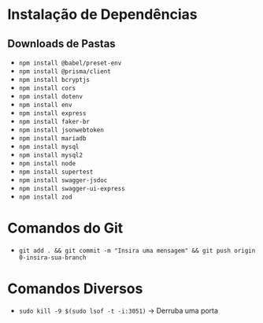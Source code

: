 # Instalação de Dependências

## Downloads de Pastas 

- `npm install @babel/preset-env`
- `npm install @prisma/client`
- `npm install bcryptjs`
- `npm install cors`
- `npm install dotenv`
- `npm install env`
- `npm install express`
- `npm install faker-br`
- `npm install jsonwebtoken`
- `npm install mariadb`
- `npm install mysql`
- `npm install mysql2`
- `npm install node`
- `npm install supertest`
- `npm install swagger-jsdoc`
- `npm install swagger-ui-express`
- `npm install zod`

# Comandos do Git

- `git add . && git commit -m "Insira uma mensagem" && git push origin 0-insira-sua-branch`

# Comandos Diversos

- `sudo kill -9 $(sudo lsof -t -i:3051)` &rarr; Derruba uma porta
